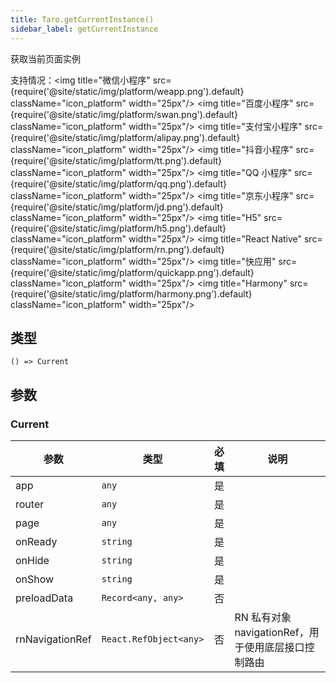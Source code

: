 ```yaml
---
title: Taro.getCurrentInstance()
sidebar_label: getCurrentInstance
---
```


获取当前页面实例

支持情况：<img title="微信小程序" src={require('@site/static/img/platform/weapp.png').default} className="icon_platform" width="25px"/> <img title="百度小程序" src={require('@site/static/img/platform/swan.png').default} className="icon_platform" width="25px"/> <img title="支付宝小程序" src={require('@site/static/img/platform/alipay.png').default} className="icon_platform" width="25px"/> <img title="抖音小程序" src={require('@site/static/img/platform/tt.png').default} className="icon_platform" width="25px"/> <img title="QQ 小程序" src={require('@site/static/img/platform/qq.png').default} className="icon_platform" width="25px"/> <img title="京东小程序" src={require('@site/static/img/platform/jd.png').default} className="icon_platform" width="25px"/> <img title="H5" src={require('@site/static/img/platform/h5.png').default} className="icon_platform" width="25px"/> <img title="React Native" src={require('@site/static/img/platform/rn.png').default} className="icon_platform" width="25px"/> <img title="快应用" src={require('@site/static/img/platform/quickapp.png').default} className="icon_platform" width="25px"/> <img title="Harmony" src={require('@site/static/img/platform/harmony.png').default} className="icon_platform" width="25px"/>

## 类型

```tsx
() => Current
```

## 参数

### Current

| 参数 | 类型 | 必填 | 说明 |
| --- | --- | :---: | --- |
| app | `any` | 是 |  |
| router | `any` | 是 |  |
| page | `any` | 是 |  |
| onReady | `string` | 是 |  |
| onHide | `string` | 是 |  |
| onShow | `string` | 是 |  |
| preloadData | `Record<any, any>` | 否 |  |
| rnNavigationRef | `React.RefObject<any>` | 否 | RN 私有对象navigationRef，用于使用底层接口控制路由 |
